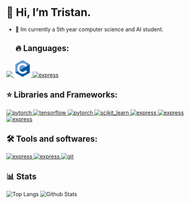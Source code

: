 # 👋 Hi, I’m Tristan.
- 🌱 Im currently a 5th year computer science and AI student.

  ## 🔥 Languages:

<p align="left"> 
    <a href="https://www.python.org" target="_blank"> <img src="https://img.icons8.com/color/48/000000/python.png"/> </a> 
    <a href="https://www.cprogramming.com/" target="_blank"> <img src="https://raw.githubusercontent.com/devicons/devicon/master/icons/c/c-original.svg" alt="c" width="45" height="45"/> </a>
    <a href="https://fr.wikipedia.org/wiki/C++" target="_blank"> <img src="https://upload.wikimedia.org/wikipedia/commons/thumb/1/18/ISO_C%2B%2B_Logo.svg/1280px-ISO_C%2B%2B_Logo.svg.png" alt="express" width="45" height="45" /> </a> 
</p>


  ## ⭐️ Libraries and Frameworks:

<p align="left"> 
    <a href="https://pytorch.org/" target="_blank"> <img src="https://www.vectorlogo.zone/logos/pytorch/pytorch-icon.svg" alt="pytorch" width="40" height="40"/> </a> 
     <a href="https://www.tensorflow.org" target="_blank"> <img src="https://www.vectorlogo.zone/logos/tensorflow/tensorflow-icon.svg" alt="tensorflow" width="40" height="40"/> </a> 
    <a href="https://keras.io/" target="_blank"> <img src="https://upload.wikimedia.org/wikipedia/commons/thumb/a/ae/Keras_logo.svg/1200px-Keras_logo.svg.png" alt="pytorch" width="40" height="40"/> </a>   
    <a href="https://scikit-learn.org/" target="_blank"> <img src="https://upload.wikimedia.org/wikipedia/commons/0/05/Scikit_learn_logo_small.svg" alt="scikit_learn" width="40" height="40"/> </a>
     <a href="https://numpy.org/" target="_blank"> <img src="https://imgs.search.brave.com/aI5v-WAZu_8LW6dGyQVIOGalAr3psLQN69nVt7TK0h8/rs:fit:400:400:1/g:ce/aHR0cHM6Ly9hdmF0/YXJzMS5naXRodWJ1/c2VyY29udGVudC5j/b20vdS8yODgyNzY_/cz00MDAmdj00" alt="express" width="44" height="44" / > </a>
    <a href="https://matplotlib.org/" target="_blank"> <img src="https://imgs.search.brave.com/pCMuHD3VpRdr9nu0s3LaZOQ-k19xIWuBM6msms9E8OI/rs:fit:300:300:1/g:ce/aHR0cHM6Ly9zZWVr/bG9nby5jb20vaW1h/Z2VzL00vbWF0cGxv/dGxpYi1sb2dvLTc2/NzY4NzBBQzAtc2Vl/a2xvZ28uY29tLnBu/Zw" alt="express" width="44" height="44"/> </a>  
    <a href="https://pandas.pydata.org/" target="_blank"> <img src="https://pandas.pydata.org/static/img/pandas_mark.svg" alt="express" width="44" height="44"/> </a>
</p>

  ## 🛠️ Tools and softwares:

<p align="left">
  <a href="https://en.wikipedia.org/wiki/Linux" target="_blank"> <img src="https://upload.wikimedia.org/wikipedia/commons/thumb/3/35/Tux.svg/1280px-Tux.svg.png" alt="express" width="44" height="44"/> </a>
    <a href="https://jupyter.org/" target="_blank"> <img src="https://imgs.search.brave.com/-zc1381Xm8A_E-u6ZEqBDmViBG6fHamJ-oQ5zzC3zUo/rs:fit:400:400:1/g:ce/aHR0cHM6Ly9pMi53/cC5jb20vZXhpdGNv/bmRpdGlvbi5jb20v/d3AtY29udGVudC91/cGxvYWRzLzIwMTgv/MDgvanVweXRlci1t/YWluLWxvZ28ucG5n/P3NzbD0x" alt="express" width="44" height="44"/> </a>
    <a href="https://git-scm.com/" target="_blank"> <img src="https://www.vectorlogo.zone/logos/git-scm/git-scm-icon.svg" alt="git" width="40" height="40"/> </a>
</p>


## 📊 Stats

![Top Langs](https://github-readme-stats.vercel.app/api/top-langs/?username=Tristan-Le-Bars&theme=dark&layout=compact)
![Github Stats](https://github-readme-stats.vercel.app/api?username=Tristan-Le-Bars&theme=dark&include_all_commits=true&count_private=true&show_icons=true&hide=prs)

